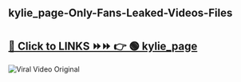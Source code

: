 
 ## kylie_page-Only-Fans-Leaked-Videos-Files

# <h2><a href="https://mediaupload.pro?kylie_page">🔗 Click to LINKS ⏩⏩ 👉 🟢 kylie_page </a></h2>

<a href="https://mediaupload.pro?kylie_page" rel="nofollow" data-target="animated-image.originalLink"><img src="https://i.ibb.co.com/xMMVF88/686577567.gif" alt="Viral Video Original" style="max-width: 100%; display: inline-block;" data-target="animated-image.originalImage"></a>